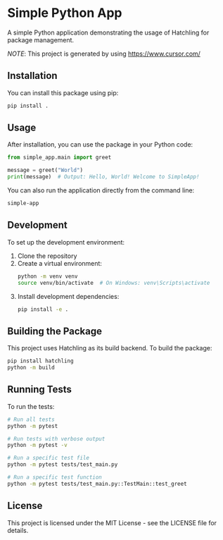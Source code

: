 # Simple Python App

A simple Python application demonstrating the usage of Hatchling for package management.

*NOTE*: This project is generated by using https://www.cursor.com/

## Installation

You can install this package using pip:

```bash
pip install .
```

## Usage

After installation, you can use the package in your Python code:

```python
from simple_app.main import greet

message = greet("World")
print(message)  # Output: Hello, World! Welcome to SimpleApp!
```

You can also run the application directly from the command line:

```bash
simple-app
```

## Development

To set up the development environment:

1. Clone the repository
2. Create a virtual environment:
   ```bash
   python -m venv venv
   source venv/bin/activate  # On Windows: venv\Scripts\activate
   ```
3. Install development dependencies:
   ```bash
   pip install -e .
   ```

## Building the Package

This project uses Hatchling as its build backend. To build the package:

```bash
pip install hatchling
python -m build
```

## Running Tests

To run the tests:

```bash
# Run all tests
python -m pytest

# Run tests with verbose output
python -m pytest -v

# Run a specific test file
python -m pytest tests/test_main.py

# Run a specific test function
python -m pytest tests/test_main.py::TestMain::test_greet
```

## License

This project is licensed under the MIT License - see the LICENSE file for details. 